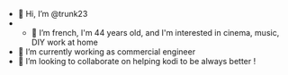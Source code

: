 - 👋 Hi, I’m @trunk23
- - 👀 I’m french, I'm 44 years old, and I'm interested in cinema, music, DIY work at home
- 🌱 I’m currently working as commercial engineer
- 💞️ I’m looking to collaborate on helping kodi to be always better !

<!---
trunk23/trunk23 is a ✨ special ✨ repository because its `README.md` (this file) appears on your GitHub profile.
You can click the Preview link to take a look at your changes.
--->

